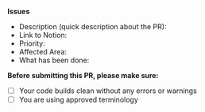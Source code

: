 **Issues**
- Description (quick description about the PR):
- Link to Notion:
- Priority:
- Affected Area:
- What has been done:

**Before submitting this PR, please make sure:**

- [ ] Your code builds clean without any errors or warnings
- [ ] You are using approved terminology
